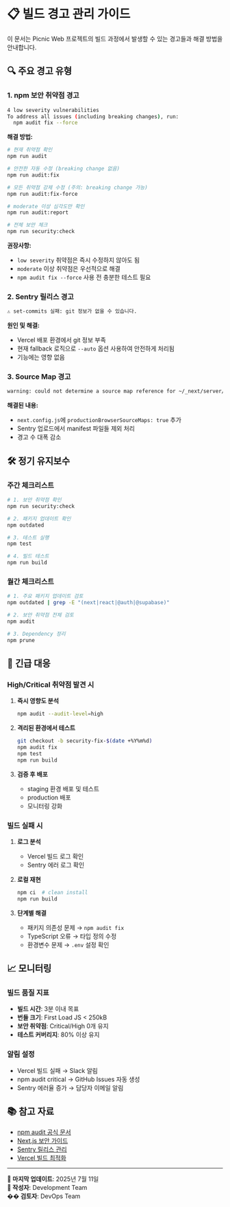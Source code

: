 # 📋 빌드 경고 관리 가이드

이 문서는 Picnic Web 프로젝트의 빌드 과정에서 발생할 수 있는 경고들과 해결 방법을 안내합니다.

## 🔍 주요 경고 유형

### 1. npm 보안 취약점 경고

```bash
4 low severity vulnerabilities
To address all issues (including breaking changes), run:
  npm audit fix --force
```

**해결 방법:**
```bash
# 현재 취약점 확인
npm run audit

# 안전한 자동 수정 (breaking change 없음)
npm run audit:fix

# 모든 취약점 강제 수정 (주의: breaking change 가능)
npm run audit:fix-force

# moderate 이상 심각도만 확인
npm run audit:report

# 전체 보안 체크
npm run security:check
```

**권장사항:**
- `low severity` 취약점은 즉시 수정하지 않아도 됨
- `moderate` 이상 취약점은 우선적으로 해결
- `npm audit fix --force` 사용 전 충분한 테스트 필요

### 2. Sentry 릴리스 경고

```bash
⚠️ set-commits 실패: git 정보가 없을 수 있습니다.
```

**원인 및 해결:**
- Vercel 배포 환경에서 git 정보 부족
- 현재 fallback 로직으로 `--auto` 옵션 사용하여 안전하게 처리됨
- 기능에는 영향 없음

### 3. Source Map 경고

```bash
warning: could not determine a source map reference for ~/_next/server/app/[lang]/page_client-reference-manifest.js
```

**해결된 내용:**
- `next.config.js`에 `productionBrowserSourceMaps: true` 추가
- Sentry 업로드에서 manifest 파일들 제외 처리
- 경고 수 대폭 감소

## 🛠️ 정기 유지보수

### 주간 체크리스트

```bash
# 1. 보안 취약점 확인
npm run security:check

# 2. 패키지 업데이트 확인
npm outdated

# 3. 테스트 실행
npm test

# 4. 빌드 테스트
npm run build
```

### 월간 체크리스트

```bash
# 1. 주요 패키지 업데이트 검토
npm outdated | grep -E "(next|react|@auth|@supabase)"

# 2. 보안 취약점 전체 검토
npm audit

# 3. Dependency 정리
npm prune
```

## 🚨 긴급 대응

### High/Critical 취약점 발견 시

1. **즉시 영향도 분석**
   ```bash
   npm audit --audit-level=high
   ```

2. **격리된 환경에서 테스트**
   ```bash
   git checkout -b security-fix-$(date +%Y%m%d)
   npm audit fix
   npm test
   npm run build
   ```

3. **검증 후 배포**
   - staging 환경 배포 및 테스트
   - production 배포
   - 모니터링 강화

### 빌드 실패 시

1. **로그 분석**
   - Vercel 빌드 로그 확인
   - Sentry 에러 로그 확인

2. **로컬 재현**
   ```bash
   npm ci  # clean install
   npm run build
   ```

3. **단계별 해결**
   - 패키지 의존성 문제 → `npm audit fix`
   - TypeScript 오류 → 타입 정의 수정
   - 환경변수 문제 → `.env` 설정 확인

## 📈 모니터링

### 빌드 품질 지표

- **빌드 시간**: 3분 이내 목표
- **번들 크기**: First Load JS < 250kB
- **보안 취약점**: Critical/High 0개 유지
- **테스트 커버리지**: 80% 이상 유지

### 알림 설정

- Vercel 빌드 실패 → Slack 알림
- npm audit critical → GitHub Issues 자동 생성
- Sentry 에러율 증가 → 담당자 이메일 알림

## 📚 참고 자료

- [npm audit 공식 문서](https://docs.npmjs.com/cli/v8/commands/npm-audit)
- [Next.js 보안 가이드](https://nextjs.org/docs/advanced-features/security-headers)
- [Sentry 릴리스 관리](https://docs.sentry.io/product/releases/)
- [Vercel 빌드 최적화](https://vercel.com/docs/concepts/builds)

---

**🔄 마지막 업데이트**: 2025년 7월 11일  
**📝 작성자**: Development Team  
**�� 검토자**: DevOps Team 
